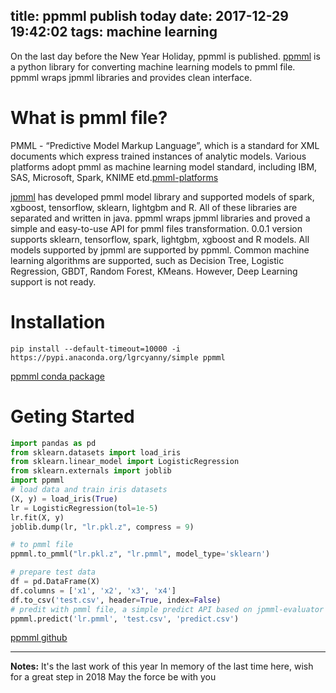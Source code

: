 title: ppmml publish today
date: 2017-12-29 19:42:02
tags: machine learning
---

On the last day before the New Year Holiday, ppmml is published.
[ppmml](https://github.com/lgrcyanny/ppmml) is a python library for converting machine learning models to pmml file. ppmml wraps jpmml libraries and provides clean interface.

# What is pmml file?
PMML - “Predictive Model Markup Language”, which is a standard for XML documents which express trained instances of analytic models.
Various platforms adopt pmml as machine learning model standard, including IBM, SAS, Microsoft, Spark, KNIME etd.[pmml-platforms](http://dmg.org/pmml/products.html)

[jpmml](https://github.com/jpmml) has developed pmml model library and supported models of spark, xgboost, tensorflow, sklearn, lightgbm and R. All of these libraries are separated and written in java.
ppmml wraps jpmml libraries and proved a simple and easy-to-use API for pmml files transformation.
0.0.1 version supports sklearn, tensorflow, spark, lightgbm, xgboost and R models. All models supported by jpmml are supported by ppmml. Common machine learning algorithms are supported, such as Decision Tree, Logistic Regression, GBDT, Random Forest, KMeans. However, Deep Learning support is not ready.

<!--more-->

# Installation
```shell
pip install --default-timeout=10000 -i https://pypi.anaconda.org/lgrcyanny/simple ppmml
```
[ppmml conda package](https://anaconda.org/lgrcyanny/ppmml)

# Geting Started
```python
import pandas as pd
from sklearn.datasets import load_iris
from sklearn.linear_model import LogisticRegression
from sklearn.externals import joblib
import ppmml
# load data and train iris datasets
(X, y) = load_iris(True)
lr = LogisticRegression(tol=1e-5)
lr.fit(X, y)
joblib.dump(lr, "lr.pkl.z", compress = 9)

# to pmml file
ppmml.to_pmml("lr.pkl.z", "lr.pmml", model_type='sklearn')

# prepare test data
df = pd.DataFrame(X)
df.columns = ['x1', 'x2', 'x3', 'x4']
df.to_csv('test.csv', header=True, index=False)
# predit with pmml file, a simple predict API based on jpmml-evaluator
ppmml.predict('lr.pmml', 'test.csv', 'predict.csv')
```

[ppmml github](https://github.com/lgrcyanny/ppmml)

---

**Notes:**
It's the last work of this year
In memory of the last time here, wish for a great step in 2018
May the force be with you
